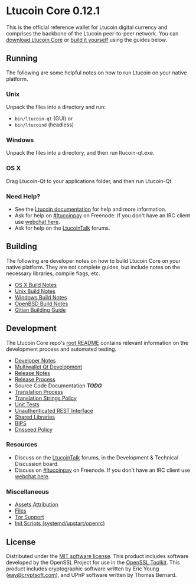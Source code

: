 Ltucoin Core 0.12.1
=====================

This is the official reference wallet for Ltucoin digital currency and comprises the backbone of the Ltucoin peer-to-peer network. You can [download Ltucoin Core](https://www.ltucoin.org/downloads/) or [build it yourself](#building) using the guides below.

Running
---------------------
The following are some helpful notes on how to run Ltucoin on your native platform.

### Unix

Unpack the files into a directory and run:

- `bin/ltucoin-qt` (GUI) or
- `bin/ltucoind` (headless)

### Windows

Unpack the files into a directory, and then run ltucoin-qt.exe.

### OS X

Drag Ltucoin-Qt to your applications folder, and then run Ltucoin-Qt.

### Need Help?

* See the [Ltucoin documentation](https://ltucoinpay.atlassian.net/wiki/display/DOC)
for help and more information.
* Ask for help on [#ltucoinpay](http://webchat.freenode.net?channels=ltucoinpay) on Freenode. If you don't have an IRC client use [webchat here](http://webchat.freenode.net?channels=ltucoinpay).
* Ask for help on the [LtucoinTalk](https://ltucointalk.org/) forums.

Building
---------------------
The following are developer notes on how to build Ltucoin Core on your native platform. They are not complete guides, but include notes on the necessary libraries, compile flags, etc.

- [OS X Build Notes](build-osx.md)
- [Unix Build Notes](build-unix.md)
- [Windows Build Notes](build-windows.md)
- [OpenBSD Build Notes](build-openbsd.md)
- [Gitian Building Guide](gitian-building.md)

Development
---------------------
The Ltucoin Core repo's [root README](/README.md) contains relevant information on the development process and automated testing.

- [Developer Notes](developer-notes.md)
- [Multiwallet Qt Development](multiwallet-qt.md)
- [Release Notes](release-notes.md)
- [Release Process](release-process.md)
- Source Code Documentation ***TODO***
- [Translation Process](translation_process.md)
- [Translation Strings Policy](translation_strings_policy.md)
- [Unit Tests](unit-tests.md)
- [Unauthenticated REST Interface](REST-interface.md)
- [Shared Libraries](shared-libraries.md)
- [BIPS](bips.md)
- [Dnsseed Policy](dnsseed-policy.md)

### Resources
* Discuss on the [LtucoinTalk](https://ltucointalk.org/) forums, in the Development & Technical Discussion board.
* Discuss on [#ltucoinpay](http://webchat.freenode.net/?channels=ltucoinpay) on Freenode. If you don't have an IRC client use [webchat here](http://webchat.freenode.net/?channels=ltucoinpay).

### Miscellaneous
- [Assets Attribution](assets-attribution.md)
- [Files](files.md)
- [Tor Support](tor.md)
- [Init Scripts (systemd/upstart/openrc)](init.md)

License
---------------------
Distributed under the [MIT software license](http://www.opensource.org/licenses/mit-license.php).
This product includes software developed by the OpenSSL Project for use in the [OpenSSL Toolkit](https://www.openssl.org/). This product includes
cryptographic software written by Eric Young ([eay@cryptsoft.com](mailto:eay@cryptsoft.com)), and UPnP software written by Thomas Bernard.
